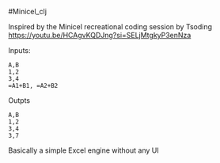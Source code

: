 #Minicel_clj

Inspired by the Minicel recreational coding session by Tsoding
https://youtu.be/HCAgvKQDJng?si=SELjMtgkyP3enNza

Inputs:
```csv
A,B
1,2
3,4
=A1+B1, =A2+B2
```
Outpts
```csv
A,B
1,2
3,4
3,7
```
Basically a simple Excel engine without any UI
